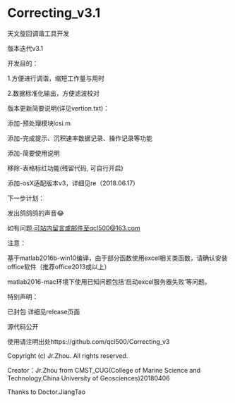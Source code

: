 # Correcting_v3.1

天文旋回调谐工具开发

版本迭代v3.1

开发目的：

1.方便进行调谐，缩短工作量与用时

2.数据标准化输出，方便滤波校对

版本更新简要说明(详见vertion.txt)：

添加-预处理模块lcsi.m

添加-完成提示、沉积速率数据记录、操作记录等功能

添加-简要使用说明

移除-表格标红功能(残留代码, 可自行开启)

添加-osX适配版本v3，详细见re（2018.06.17）

下一步计划：

发出鸽鸽鸽的声音😂


如有问题,可站内留言或邮件至qcl500@163.com

注意：

基于matlab2016b-win10编译，由于部分函数使用excel相关类函数，请确认安装office软件（推荐office2013或以上）

matlab2016-mac环境下使用已知问题包括‘启动excel服务器失败’等问题。

特别声明：

已封包 详细见release页面

源代码公开

使用请注明出处https://github.com/qcl500/Correcting_v3

Copyright (c) Jr.Zhou. All rights reserved.

Creator：Jr.Zhou from CMST_CUG(College of Marine Science and Technology,China University of Geosciences)20180406

Thanks to Doctor.JiangTao
